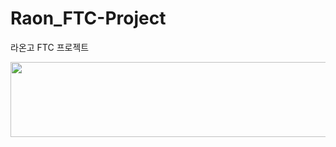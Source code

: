 # Raon_FTC-Project
라온고 FTC 프로젝트

<a href="https://github.com/devxb/gitanimals">
  <img src="https://render.gitanimals.org/lines/sino0276?pet-id=1" width="1000" height="120"/>
</a>